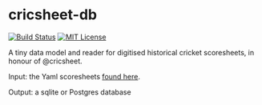 cricsheet-db
============

[![Build Status](https://travis-ci.org/berianjames/cricsheet-db.svg?branch=master)](https://travis-ci.org/berianjames/cricsheet-db)
[![MIT License](https://img.shields.io/badge/license-MIT-blue.svg)](https://github.com/berianjames/cricsheet-db/blob/master/LICENSE)

A tiny data model and reader for digitised historical cricket scoresheets, in honour of @cricsheet.

Input: the Yaml scoresheets [found here](https://cricsheet.org/downloads/).

Output: a sqlite or Postgres database
